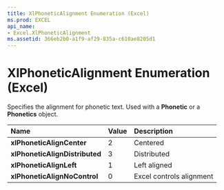 ```yaml
---
title: XlPhoneticAlignment Enumeration (Excel)
ms.prod: EXCEL
api_name:
- Excel.XlPhoneticAlignment
ms.assetid: 366eb2b0-a1f9-af29-835a-c610ae8205d1
---
```



# XlPhoneticAlignment Enumeration (Excel)

Specifies the alignment for phonetic text. Used with a  **Phonetic** or a **Phonetics** object.



|**Name**|**Value**|**Description**|
|:-----|:-----|:-----|
| **xlPhoneticAlignCenter**|2|Centered|
| **xlPhoneticAlignDistributed**|3|Distributed|
| **xlPhoneticAlignLeft**|1|Left aligned|
| **xlPhoneticAlignNoControl**|0|Excel controls alignment|

